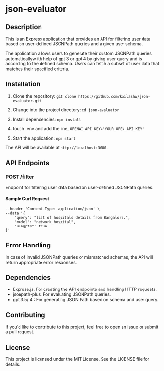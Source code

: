 # json-evaluator

## Description

This is an Express application that provides an API for filtering user data based on user-defined JSONPath queries and a given user schema.

The application allows users to generate their custom JSONPath queries automaticallyw ith help of gpt 3 or gpt 4 by giving user query and is according to the defined schema. Users can fetch a subset of user data that matches their specified criteria.

## Installation

1. Clone the repository:
   `git clone https://github.com/kailashw/json-evaluator.git`

2. Change into the project directory:
   `cd json-evaluator`

3. Install dependencies:
   `npm install`

4. touch .env and add the line,
   `OPENAI_API_KEY="YOUR_OPEN_API_KEY"`

5. Start the application:
   `npm start`

The API will be available at `http://localhost:3000`.

## API Endpoints

### POST /filter

Endpoint for filtering user data based on user-defined JSONPath queries.

#### Sample Curl Request

```curl --location 'localhost:3000/eval' \
--header 'Content-Type: application/json' \
--data '{
    "query": "list of hospitals details from Bangalore.",
    "model": "network_hospital",
    "usegpt4": true
}'
```

## Error Handling

In case of invalid JSONPath queries or mismatched schemas, the API will return appropriate error responses.

## Dependencies

- Express.js: For creating the API endpoints and handling HTTP requests.
- jsonpath-plus: For evaluating JSONPath queries.
- gpt 3.5/ 4 : For generating JSON Path based on schema and user query.

## Contributing

If you'd like to contribute to this project, feel free to open an issue or submit a pull request.

## License

This project is licensed under the MIT License. See the LICENSE file for details.
